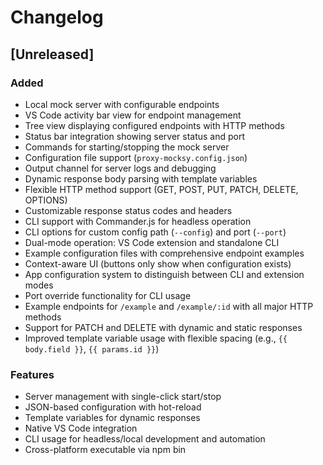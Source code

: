 # Changelog

## [Unreleased]

### Added
- Local mock server with configurable endpoints
- VS Code activity bar view for endpoint management
- Tree view displaying configured endpoints with HTTP methods
- Status bar integration showing server status and port
- Commands for starting/stopping the mock server
- Configuration file support (`proxy-mocksy.config.json`)
- Output channel for server logs and debugging
- Dynamic response body parsing with template variables
- Flexible HTTP method support (GET, POST, PUT, PATCH, DELETE, OPTIONS)
- Customizable response status codes and headers
- CLI support with Commander.js for headless operation
- CLI options for custom config path (`--config`) and port (`--port`)
- Dual-mode operation: VS Code extension and standalone CLI
- Example configuration files with comprehensive endpoint examples
- Context-aware UI (buttons only show when configuration exists)
- App configuration system to distinguish between CLI and extension modes
- Port override functionality for CLI usage
- Example endpoints for `/example` and `/example/:id` with all major HTTP methods
- Support for PATCH and DELETE with dynamic and static responses
- Improved template variable usage with flexible spacing (e.g., `{{ body.field }}`, `{{ params.id }}`)

### Features
- Server management with single-click start/stop
- JSON-based configuration with hot-reload
- Template variables for dynamic responses
- Native VS Code integration
- CLI usage for headless/local development and automation
- Cross-platform executable via npm bin